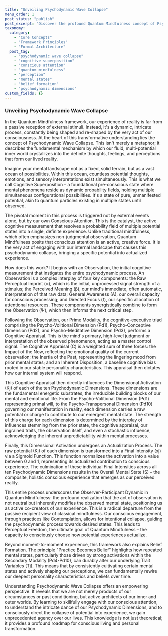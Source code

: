 ```yaml
---
title: "Unveiling Psychodynamic Wave Collapse"
menu_order: 1
post_status: "publish"
post_excerpt: "Discover the profound Quantum Mindfulness concept of Psychodynamic Wave Collapse, a fundamental process where our conscious attention transforms probabilistic mental states into the singular reality we experience. This post delves into how our intricate internal architecture actively shapes our perception, offering insights into how this understanding empowers deep personal transformation."
taxonomy:
  category:
    - "Core Concepts"
    - "Framework Principles"
    - "Formal Architecture"
  post_tag:
    - "psychodynamic wave collapse"
    - "cognitive superposition"
    - "conscious attention"
    - "quantum mindfulness"
    - "perception"
    - "mental states"
    - "belief formation"
    - "psychodynamic dimensions"
custom_fields: {}
---
```


### Unveiling Psychodynamic Wave Collapse

In the Quantum Mindfulness framework, our experience of reality is far from a passive reception of external stimuli. Instead, it's a dynamic, intricate process, constantly being shaped and re-shaped by the very act of our consciousness. At the heart of this transformative understanding lies the concept of Psychodynamic Wave Collapse. This isn't merely a metaphor; it describes the fundamental mechanism by which our fluid, multi-potential inner world crystallizes into the definite thoughts, feelings, and perceptions that form our lived reality.

Imagine your mental landscape not as a fixed, solid terrain, but as a vast ocean of possibilities. Within this ocean, countless potential thoughts, emotions, and sensory interpretations exist simultaneously. This is what we call Cognitive Superposition – a foundational pre-conscious state where mental phenomena reside as dynamic probability fields, holding multiple simultaneous configurational possibilities. It's a state of pure, unmanifested potential, akin to quantum particles existing in multiple states until observed.

The pivotal moment in this process is triggered not by external events alone, but by our own Conscious Attention. This is the catalyst, the active cognitive measurement that resolves a probability field of multiple potential states into a single, definite experience. Unlike traditional mindfulness, which often emphasizes non-judgmental observation, Quantum Mindfulness posits that conscious attention is an active, creative force. It is the very act of engaging with our internal landscape that causes this psychodynamic collapse, bringing a specific potential into actualized experience.

How does this work? It begins with an Observation, the initial cognitive measurement that instigates the entire psychodynamic process. An Observation is a complex interplay of four key components: the Raw Perceptual Imprint (α), which is the initial, unprocessed signal strength of a stimulus; the Perceived Meaning (β), our mind's immediate, often automatic, interpretation of that raw data; General Awareness (A), our overall capacity for conscious processing; and Directed Focus (f), our specific allocation of attentional resources. These components synergistically combine to form the Observation (Ψ), which then informs the next critical step.

Following the Observation, our Prime Modality, the cognitive-executive triad comprising the Psycho-Volitional Dimension (Pd1), Psycho-Conceptive Dimension (Pd2), and Psycho-Meditative Dimension (Pd3), performs a Cognitive Appraisal. This is the mind's primary, high-level judgment or interpretation of the observed phenomenon, acting as a master control signal. The Cognitive Appraisal (C) is a weighted sum of three forces: the Impact of the Now, reflecting the emotional quality of the current observation; the Inertia of the Past, representing the lingering mood from prior mental states; and an Inherent Disposition, a baseline cognitive bias rooted in our stable personality characteristics. This appraisal then dictates how our internal system will respond.

This Cognitive Appraisal then directly influences the Dimensional Activation (Kj) of each of the ten Psychodynamic Dimensions. These dimensions are the fundamental energetic substrates, the irreducible building blocks of our mental and emotional life. From the Psycho-Volitional Dimension (Pd1) representing primal will, to the Psycho-Transpersonal Dimension (Pd10) governing our manifestation in reality, each dimension carries a raw potential or charge to contribute to our emergent mental state. The strength of this charge for each dimension is determined by the interplay of influences stemming from the prior state, the cognitive appraisal, our ingrained traits, the observation itself, and even a stochastic influence, acknowledging the inherent unpredictability within mental processes.

Finally, this Dimensional Activation undergoes an Actualization Process. The raw potential (Kj) of each dimension is transformed into a Final Intensity (xj) via a Sigmoid Function. This function normalizes the activation into a value between 0 and 1, representing its actualized contribution to conscious experience. The culmination of these individual Final Intensities across all ten Psychodynamic Dimensions results in the Overall Mental State (S) – the composite, holistic conscious experience that emerges as our perceived reality.

This entire process underscores the Observer-Participant Dynamic in Quantum Mindfulness: the profound realization that the act of observation is not neutral but inherently modifies the observed mental state, positioning us as active co-creators of our experience. This is a radical departure from the passive recipient view of classical mindfulness. Our conscious engagement, through practices like Contemplation, allows for intentional collapse, guiding the psychodynamic process towards desired states. This leads to Perceptual Freedom, the ultimate goal of Quantum Mindfulness – the capacity to consciously choose how potential experiences actualize.

Beyond moment-to-moment experience, this framework also explains Belief Formation. The principle "Practice Becomes Belief" highlights how repeated mental states, particularly those driven by strong activations within the Secondary Modality (Pd4-Pd10), can durably alter our underlying Trait Variables (Tj). This means that by consistently cultivating certain mental states and actively shaping our perceptions, we can fundamentally rewire our deepest personality characteristics and beliefs over time.

Understanding Psychodynamic Wave Collapse offers an empowering perspective. It reveals that we are not merely products of our circumstances or past conditioning, but active architects of our inner and outer worlds. By learning to skillfully engage with our conscious attention, to understand the intricate dance of our Psychodynamic Dimensions, and to consciously direct the collapse of potential into experience, we gain unprecedented agency over our lives. This knowledge is not just theoretical; it provides a profound roadmap for conscious living and personal transformation.